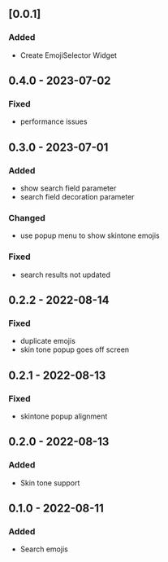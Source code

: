 ## \[0.0.1\]
### Added
- Create EmojiSelector Widget

## 0.4.0 - 2023-07-02
### Fixed
- performance issues

## 0.3.0 - 2023-07-01
### Added
- show search field parameter
- search field decoration parameter

### Changed
- use popup menu to show skintone emojis

### Fixed
- search results not updated

## 0.2.2 - 2022-08-14
### Fixed
- duplicate emojis
- skin tone popup goes off screen

## 0.2.1 - 2022-08-13
### Fixed
- skintone popup alignment

## 0.2.0 - 2022-08-13
### Added
- Skin tone support

## 0.1.0 - 2022-08-11
### Added
- Search emojis
